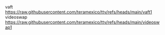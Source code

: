 vaft https://raw.githubusercontent.com/teramexico/ttv/refs/heads/main/vaft1
videoswap https://raw.githubusercontent.com/teramexico/ttv/refs/heads/main/videoswap1
